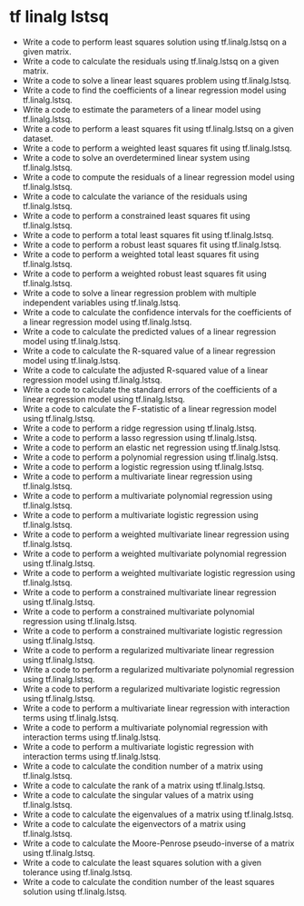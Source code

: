 # tf linalg lstsq

- Write a code to perform least squares solution using tf.linalg.lstsq on a given matrix.
- Write a code to calculate the residuals using tf.linalg.lstsq on a given matrix.
- Write a code to solve a linear least squares problem using tf.linalg.lstsq.
- Write a code to find the coefficients of a linear regression model using tf.linalg.lstsq.
- Write a code to estimate the parameters of a linear model using tf.linalg.lstsq.
- Write a code to perform a least squares fit using tf.linalg.lstsq on a given dataset.
- Write a code to perform a weighted least squares fit using tf.linalg.lstsq.
- Write a code to solve an overdetermined linear system using tf.linalg.lstsq.
- Write a code to compute the residuals of a linear regression model using tf.linalg.lstsq.
- Write a code to calculate the variance of the residuals using tf.linalg.lstsq.
- Write a code to perform a constrained least squares fit using tf.linalg.lstsq.
- Write a code to perform a total least squares fit using tf.linalg.lstsq.
- Write a code to perform a robust least squares fit using tf.linalg.lstsq.
- Write a code to perform a weighted total least squares fit using tf.linalg.lstsq.
- Write a code to perform a weighted robust least squares fit using tf.linalg.lstsq.
- Write a code to solve a linear regression problem with multiple independent variables using tf.linalg.lstsq.
- Write a code to calculate the confidence intervals for the coefficients of a linear regression model using tf.linalg.lstsq.
- Write a code to calculate the predicted values of a linear regression model using tf.linalg.lstsq.
- Write a code to calculate the R-squared value of a linear regression model using tf.linalg.lstsq.
- Write a code to calculate the adjusted R-squared value of a linear regression model using tf.linalg.lstsq.
- Write a code to calculate the standard errors of the coefficients of a linear regression model using tf.linalg.lstsq.
- Write a code to calculate the F-statistic of a linear regression model using tf.linalg.lstsq.
- Write a code to perform a ridge regression using tf.linalg.lstsq.
- Write a code to perform a lasso regression using tf.linalg.lstsq.
- Write a code to perform an elastic net regression using tf.linalg.lstsq.
- Write a code to perform a polynomial regression using tf.linalg.lstsq.
- Write a code to perform a logistic regression using tf.linalg.lstsq.
- Write a code to perform a multivariate linear regression using tf.linalg.lstsq.
- Write a code to perform a multivariate polynomial regression using tf.linalg.lstsq.
- Write a code to perform a multivariate logistic regression using tf.linalg.lstsq.
- Write a code to perform a weighted multivariate linear regression using tf.linalg.lstsq.
- Write a code to perform a weighted multivariate polynomial regression using tf.linalg.lstsq.
- Write a code to perform a weighted multivariate logistic regression using tf.linalg.lstsq.
- Write a code to perform a constrained multivariate linear regression using tf.linalg.lstsq.
- Write a code to perform a constrained multivariate polynomial regression using tf.linalg.lstsq.
- Write a code to perform a constrained multivariate logistic regression using tf.linalg.lstsq.
- Write a code to perform a regularized multivariate linear regression using tf.linalg.lstsq.
- Write a code to perform a regularized multivariate polynomial regression using tf.linalg.lstsq.
- Write a code to perform a regularized multivariate logistic regression using tf.linalg.lstsq.
- Write a code to perform a multivariate linear regression with interaction terms using tf.linalg.lstsq.
- Write a code to perform a multivariate polynomial regression with interaction terms using tf.linalg.lstsq.
- Write a code to perform a multivariate logistic regression with interaction terms using tf.linalg.lstsq.
- Write a code to calculate the condition number of a matrix using tf.linalg.lstsq.
- Write a code to calculate the rank of a matrix using tf.linalg.lstsq.
- Write a code to calculate the singular values of a matrix using tf.linalg.lstsq.
- Write a code to calculate the eigenvalues of a matrix using tf.linalg.lstsq.
- Write a code to calculate the eigenvectors of a matrix using tf.linalg.lstsq.
- Write a code to calculate the Moore-Penrose pseudo-inverse of a matrix using tf.linalg.lstsq.
- Write a code to calculate the least squares solution with a given tolerance using tf.linalg.lstsq.
- Write a code to calculate the condition number of the least squares solution using tf.linalg.lstsq.